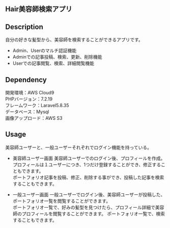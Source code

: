 ## Hair美容師検索アプリ

## Description
自分の好きな髪型から、美容師を検索することができるアプリです。
- Admin、Userのマルチ認証機能
- Adminでの記事投稿、検索、更新、削除機能
- Userでの記事閲覧、検索、詳細閲覧機能

## Dependency
開発環境：AWS Cloud9 <br>
PHPバージョン：7.2.19 <br>
フレームワーク：Laravel5.8.35 <br>
データベース：Mysql <br>
画像アップロード：AWS S3 <br>

## Usage
美容師ユーザーと、一般ユーザーそれぞれでログイン機能を持っている。


- 美容師ユーザー画面
    美容師ユーザーでのログイン後、プロフィールを作成。<br>
    プロフィールは１ユーザーにつき、1つだけ登録することができ、修正することもできます。<br>
    ポートフォリオ記事を投稿、修正、削除する事ができ、投稿した記事を検索することもできます。<br>

- 一般ユーザー画面
    一般ユーザーでログイン後、美容師ユーザーが投稿した、ポートフォリオ一覧を閲覧することができます。<br>
    ポートフォリオ一覧で、好みの髪型を見つけたら、プロフィール詳細で美容師のプロフィールを閲覧することができます。
    ポートフォリオ一覧で、検索することもできます。
    

